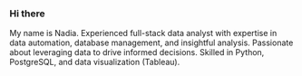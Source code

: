 ### Hi there 
My name is Nadia. 
Experienced full-stack data analyst with expertise in data automation, database management, and insightful analysis. Passionate about leveraging data to drive informed decisions. Skilled in Python, PostgreSQL, and data visualization (Tableau). 

